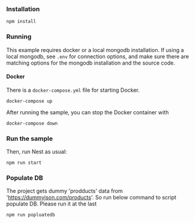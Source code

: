 ### Installation


`npm install`

### Running

This example requires docker or a local mongodb installation.  If using a local mongodb, see `.env` for connection options, and make sure there are matching options for the mongodb installation and the source code.

#### Docker

There is a `docker-compose.yml` file for starting Docker.

`docker-compose up`

After running the sample, you can stop the Docker container with

`docker-compose down`

### Run the sample

Then, run Nest as usual:

`npm run start`

### Populate DB

The project gets dummy 'prodducts' data from 'https://dummyjson.com/products'. So run below command to script populate DB. Please run it at the last

`npm run popluatedb`